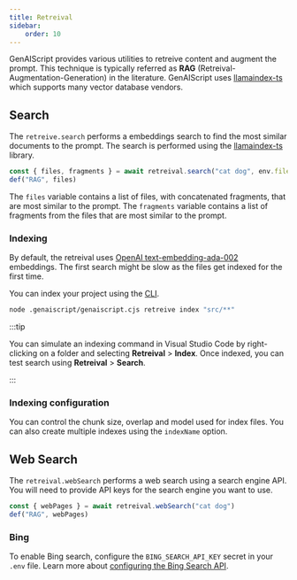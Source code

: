 ```yaml
---
title: Retreival
sidebar:
    order: 10
---
```


GenAIScript provides various utilities to retreive content and augment the prompt. This technique is typically referred as **RAG** (Retreival-Augmentation-Generation) in the literature. GenAIScript uses [llamaindex-ts](https://ts.llamaindex.ai/api/classes/VectorIndexRetriever) which supports many vector database vendors.

## Search

The `retreive.search` performs a embeddings search to find the most similar documents to the prompt. The search is performed using the [llamaindex-ts](https://ts.llamaindex.ai/api/classes/VectorIndexRetriever) library.

```js
const { files, fragments } = await retreival.search("cat dog", env.files)
def("RAG", files)
```

The `files` variable contains a list of files, with concatenated fragments, that are most similar to the prompt. The `fragments` variable contains a list of fragments from the files that are most similar to the prompt.

### Indexing

By default, the retreival uses [OpenAI text-embedding-ada-002](https://ts.llamaindex.ai/modules/embeddings/) embeddings. The first search might be slow as the files get indexed for the first time.

You can index your project using the [CLI](/genaiscript/reference/cli).

```sh
node .genaiscript/genaiscript.cjs retreive index "src/**"
```

:::tip

You can simulate an indexing command in Visual Studio Code by right-clicking on a folder and selecting **Retreival** > **Index**. Once indexed, you can test search using **Retreival** > **Search**.

:::

### Indexing configuration

You can control the chunk size, overlap and model used for index files. You can also create multiple indexes using the `indexName` option.

## Web Search

The `retreival.webSearch` performs a web search using a search engine API. You will need to provide API keys for the search engine you want to use.

```js
const { webPages } = await retreival.webSearch("cat dog")
def("RAG", webPages)
```

### Bing

To enable Bing search, configure the `BING_SEARCH_API_KEY` secret in your `.env` file. Learn more about [configuring the Bing Search API](https://www.microsoft.com/en-us/bing/apis/bing-web-search-api).
